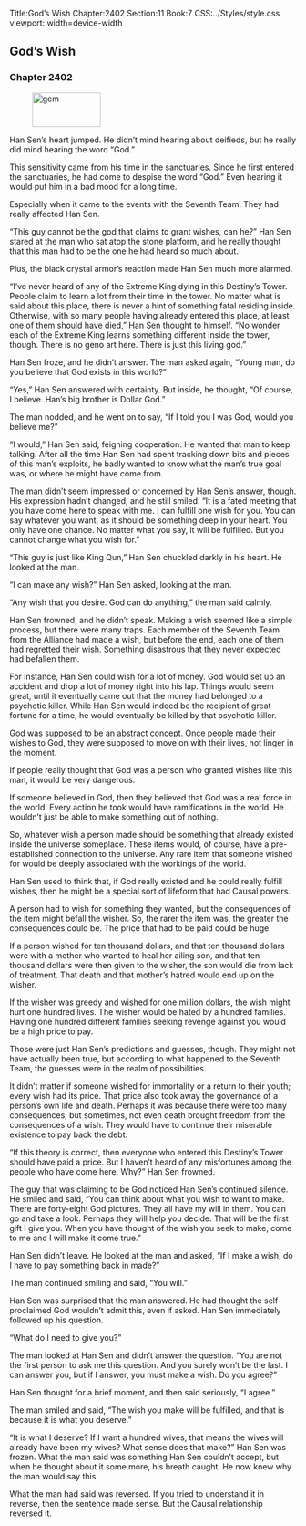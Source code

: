 Title:God’s Wish 
Chapter:2402 
Section:11 
Book:7 
CSS:../Styles/style.css 
viewport: width=device-width
  
## God’s Wish
### Chapter 2402
  
<figure>
	<img src="../Images/gem.gif" alt="gem" id="gem" width="120" height="60" />
</figure>
  

  
Han Sen’s heart jumped. He didn’t mind hearing about deifieds, but he really did mind hearing the word “God.”

This sensitivity came from his time in the sanctuaries. Since he first entered the sanctuaries, he had come to despise the word “God.” Even hearing it would put him in a bad mood for a long time.

Especially when it came to the events with the Seventh Team. They had really affected Han Sen.

“This guy cannot be the god that claims to grant wishes, can he?” Han Sen stared at the man who sat atop the stone platform, and he really thought that this man had to be the one he had heard so much about.

Plus, the black crystal armor’s reaction made Han Sen much more alarmed.

“I’ve never heard of any of the Extreme King dying in this Destiny’s Tower. People claim to learn a lot from their time in the tower. No matter what is said about this place, there is never a hint of something fatal residing inside. Otherwise, with so many people having already entered this place, at least one of them should have died,” Han Sen thought to himself. “No wonder each of the Extreme King learns something different inside the tower, though. There is no geno art here. There is just this living god.”

Han Sen froze, and he didn’t answer. The man asked again, “Young man, do you believe that God exists in this world?”

“Yes,” Han Sen answered with certainty. But inside, he thought, “Of course, I believe. Han’s big brother is Dollar God.”

The man nodded, and he went on to say, “If I told you I was God, would you believe me?”

“I would,” Han Sen said, feigning cooperation. He wanted that man to keep talking. After all the time Han Sen had spent tracking down bits and pieces of this man’s exploits, he badly wanted to know what the man’s true goal was, or where he might have come from.

The man didn’t seem impressed or concerned by Han Sen’s answer, though. His expression hadn’t changed, and he still smiled. “It is a fated meeting that you have come here to speak with me. I can fulfill one wish for you. You can say whatever you want, as it should be something deep in your heart. You only have one chance. No matter what you say, it will be fulfilled. But you cannot change what you wish for.”

“This guy is just like King Qun,” Han Sen chuckled darkly in his heart. He looked at the man.

“I can make any wish?” Han Sen asked, looking at the man.

“Any wish that you desire. God can do anything,” the man said calmly.

Han Sen frowned, and he didn’t speak. Making a wish seemed like a simple process, but there were many traps. Each member of the Seventh Team from the Alliance had made a wish, but before the end, each one of them had regretted their wish. Something disastrous that they never expected had befallen them.

For instance, Han Sen could wish for a lot of money. God would set up an accident and drop a lot of money right into his lap. Things would seem great, until it eventually came out that the money had belonged to a psychotic killer. While Han Sen would indeed be the recipient of great fortune for a time, he would eventually be killed by that psychotic killer.

God was supposed to be an abstract concept. Once people made their wishes to God, they were supposed to move on with their lives, not linger in the moment.

If people really thought that God was a person who granted wishes like this man, it would be very dangerous.

If someone believed in God, then they believed that God was a real force in the world. Every action he took would have ramifications in the world. He wouldn’t just be able to make something out of nothing.

So, whatever wish a person made should be something that already existed inside the universe someplace. These items would, of course, have a pre-established connection to the universe. Any rare item that someone wished for would be deeply associated with the workings of the world.

Han Sen used to think that, if God really existed and he could really fulfill wishes, then he might be a special sort of lifeform that had Causal powers.

A person had to wish for something they wanted, but the consequences of the item might befall the wisher. So, the rarer the item was, the greater the consequences could be. The price that had to be paid could be huge.

If a person wished for ten thousand dollars, and that ten thousand dollars were with a mother who wanted to heal her ailing son, and that ten thousand dollars were then given to the wisher, the son would die from lack of treatment. That death and that mother’s hatred would end up on the wisher.

If the wisher was greedy and wished for one million dollars, the wish might hurt one hundred lives. The wisher would be hated by a hundred families. Having one hundred different families seeking revenge against you would be a high price to pay.

Those were just Han Sen’s predictions and guesses, though. They might not have actually been true, but according to what happened to the Seventh Team, the guesses were in the realm of possibilities.

It didn’t matter if someone wished for immortality or a return to their youth; every wish had its price. That price also took away the governance of a person’s own life and death. Perhaps it was because there were too many consequences, but sometimes, not even death brought freedom from the consequences of a wish. They would have to continue their miserable existence to pay back the debt.

“If this theory is correct, then everyone who entered this Destiny’s Tower should have paid a price. But I haven’t heard of any misfortunes among the people who have come here. Why?” Han Sen frowned.

The guy that was claiming to be God noticed Han Sen’s continued silence. He smiled and said, “You can think about what you wish to want to make. There are forty-eight God pictures. They all have my will in them. You can go and take a look. Perhaps they will help you decide. That will be the first gift I give you. When you have thought of the wish you seek to make, come to me and I will make it come true.”

Han Sen didn’t leave. He looked at the man and asked, “If I make a wish, do I have to pay something back in made?”

The man continued smiling and said, “You will.”

Han Sen was surprised that the man answered. He had thought the self-proclaimed God wouldn’t admit this, even if asked. Han Sen immediately followed up his question.

“What do I need to give you?”

The man looked at Han Sen and didn’t answer the question. “You are not the first person to ask me this question. And you surely won’t be the last. I can answer you, but if I answer, you must make a wish. Do you agree?”

Han Sen thought for a brief moment, and then said seriously, “I agree.”

The man smiled and said, “The wish you make will be fulfilled, and that is because it is what you deserve.”

“It is what I deserve? If I want a hundred wives, that means the wives will already have been my wives? What sense does that make?” Han Sen was frozen. What the man said was something Han Sen couldn’t accept, but when he thought about it some more, his breath caught. He now knew why the man would say this.

What the man had said was reversed. If you tried to understand it in reverse, then the sentence made sense. But the Causal relationship reversed it.